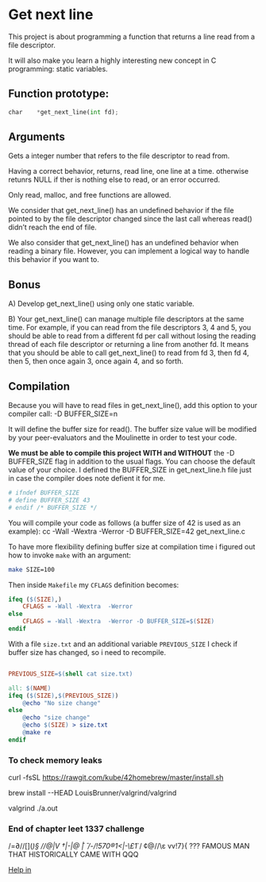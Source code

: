 # Get next line
This project is about programming a function that returns a line
read from a file descriptor.

It will also make you learn a highly interesting new concept in C programming: static variables.

## Function prototype:

``` python
char	*get_next_line(int fd);
```

## Arguments
Gets a integer number that refers to the file descriptor to read from.

Having a correct behavior, returns, read line, one line at a time. otherwise retunrs NULL if ther is nothing else to read, or an error occurred.

Only read, malloc, and free functions are allowed.


We consider that get_next_line() has an undefined behavior if the file pointed to by the file descriptor changed since the last call whereas read() didn’t reach the end of file.

We also consider that get_next_line() has an undefined behavior when reading
a binary file. However, you can implement a logical way to handle this behavior if you want to.

## Bonus
A) Develop get_next_line() using only one static variable.

B) Your get_next_line() can manage multiple file descriptors at the same time.  For example, if you can read from the file descriptors 3, 4 and 5, you should be able to read from a different fd per call without losing the reading thread of each file descriptor or returning a line from another fd.  It means that you should be able to call get_next_line() to read from fd 3, then fd 4, then 5, then once again 3, once again 4, and so forth.

## Compilation

Because you will have to read files in get_next_line(), add this option to your compiler call: -D BUFFER_SIZE=n

It will define the buffer size for read().  The buffer size value will be modified by your peer-evaluators and the Moulinette in order to test your code.

**We must be able to compile this project WITH and WITHOUT** the -D BUFFER_SIZE flag in addition to the usual flags. You can choose the default value of your choice. I defined the BUFFER_SIZE in get_next_line.h file just in case the compiler does note defient it for me.

```Makefile
# ifndef BUFFER_SIZE
# define BUFFER_SIZE 43
# endif /* BUFFER_SIZE */
```

You will compile your code as follows (a buffer size of 42 is used as an example): cc -Wall -Wextra -Werror -D BUFFER_SIZE=42 get_next_line.c

To have more flexibility defining buffer size at compilation time i figured out how to invoke `make` with an argument:

```bash
make SIZE=100
```

Then inside `Makefile` my `CFLAGS` definition becomes:

```Makefile
ifeq ($(SIZE),)
	CFLAGS = -Wall -Wextra  -Werror
else
 	CFLAGS = -Wall -Wextra  -Werror -D BUFFER_SIZE=$(SIZE)
endif
```

With a file `size.txt` and an additional variable `PREVIOUS_SIZE` I check if buffer size has changed, so i need to recompile.

```Makefile

PREVIOUS_SIZE=$(shell cat size.txt)

all: $(NAME) 
ifeq ($(SIZE),$(PREVIOUS_SIZE))
	@echo "No size change"
else
	@echo "size change"
	@echo $(SIZE) > size.txt
	@make re
endif
```

### To check memory leaks
curl -fsSL https://rawgit.com/kube/42homebrew/master/install.sh

brew install --HEAD LouisBrunner/valgrind/valgrind

valgrind ./a.out
### End of chapter leet 1337 challenge

/=∂/\/\[](_)§ /\/\@|V †|-|@ ̄| ̄ /-/!570®1<|-\£1_`/ ¢@/\/\ε vv!7}{ ???
FAMOUS MAN THAT HISTORICALLY CAME WITH QQQ

[Help in](https://www.dcode.fr/leet-speak-1337)
